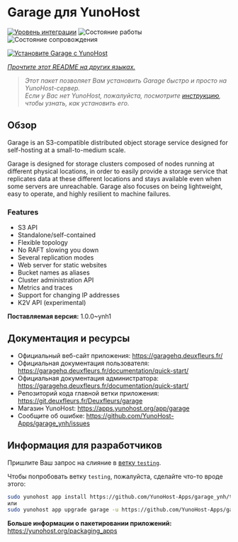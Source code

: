 <!--
Важно: этот README был автоматически сгенерирован <https://github.com/YunoHost/apps/tree/master/tools/readme_generator>
Он НЕ ДОЛЖЕН редактироваться вручную.
-->

# Garage для YunoHost

[![Уровень интеграции](https://dash.yunohost.org/integration/garage.svg)](https://ci-apps.yunohost.org/ci/apps/garage/) ![Состояние работы](https://ci-apps.yunohost.org/ci/badges/garage.status.svg) ![Состояние сопровождения](https://ci-apps.yunohost.org/ci/badges/garage.maintain.svg)

[![Установите Garage с YunoHost](https://install-app.yunohost.org/install-with-yunohost.svg)](https://install-app.yunohost.org/?app=garage)

*[Прочтите этот README на других языках.](./ALL_README.md)*

> *Этот пакет позволяет Вам установить Garage быстро и просто на YunoHost-сервер.*  
> *Если у Вас нет YunoHost, пожалуйста, посмотрите [инструкцию](https://yunohost.org/install), чтобы узнать, как установить его.*

## Обзор

Garage is an S3-compatible distributed object storage service designed for self-hosting at a small-to-medium scale.

Garage is designed for storage clusters composed of nodes running at different physical locations, in order to easily provide a storage service that replicates data at these different locations and stays available even when some servers are unreachable. Garage also focuses on being lightweight, easy to operate, and highly resilient to machine failures.

### Features

- S3 API
- Standalone/self-contained
- Flexible topology
- No RAFT slowing you down
- Several replication modes
- Web server for static websites
- Bucket names as aliases
- Cluster administration API
- Metrics and traces
- Support for changing IP addresses
- K2V API (experimental)


**Поставляемая версия:** 1.0.0~ynh1
## Документация и ресурсы

- Официальный веб-сайт приложения: <https://garagehq.deuxfleurs.fr/>
- Официальная документация пользователя: <https://garagehq.deuxfleurs.fr/documentation/quick-start/>
- Официальная документация администратора: <https://garagehq.deuxfleurs.fr/documentation/quick-start/>
- Репозиторий кода главной ветки приложения: <https://git.deuxfleurs.fr/Deuxfleurs/garage>
- Магазин YunoHost: <https://apps.yunohost.org/app/garage>
- Сообщите об ошибке: <https://github.com/YunoHost-Apps/garage_ynh/issues>

## Информация для разработчиков

Пришлите Ваш запрос на слияние в [ветку `testing`](https://github.com/YunoHost-Apps/garage_ynh/tree/testing).

Чтобы попробовать ветку `testing`, пожалуйста, сделайте что-то вроде этого:

```bash
sudo yunohost app install https://github.com/YunoHost-Apps/garage_ynh/tree/testing --debug
или
sudo yunohost app upgrade garage -u https://github.com/YunoHost-Apps/garage_ynh/tree/testing --debug
```

**Больше информации о пакетировании приложений:** <https://yunohost.org/packaging_apps>
